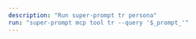 ```yaml
---
description: "Run super-prompt tr persona"
run: "super-prompt mcp tool tr --query '$_prompt_'"
---
```

